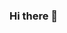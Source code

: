 ### Hi there 👋

<!--
**rainorangelemon/rainorangelemon** is a ✨ _special_ ✨ repository because its `README.md` (this file) appears on your GitHub profile.

